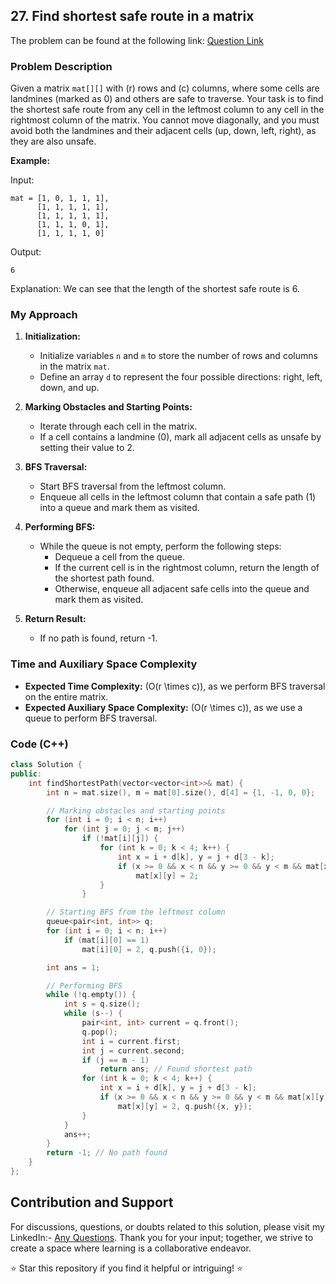 ## 27. Find shortest safe route in a matrix

The problem can be found at the following link: [Question Link](https://www.geeksforgeeks.org/problems/find-shortest-safe-route-in-a-matrix/1)

### Problem Description

Given a matrix `mat[][]` with \(r\) rows and \(c\) columns, where some cells are landmines (marked as 0) and others are safe to traverse. Your task is to find the shortest safe route from any cell in the leftmost column to any cell in the rightmost column of the matrix. You cannot move diagonally, and you must avoid both the landmines and their adjacent cells (up, down, left, right), as they are also unsafe.

**Example:**

Input:
```
mat = [1, 0, 1, 1, 1],
      [1, 1, 1, 1, 1],
      [1, 1, 1, 1, 1],
      [1, 1, 1, 0, 1],
      [1, 1, 1, 1, 0]
```
Output: 
```
6
```
Explanation: 
We can see that the length of the shortest safe route is 6.

### My Approach 

1. **Initialization:**
   - Initialize variables `n` and `m` to store the number of rows and columns in the matrix `mat`.
   - Define an array `d` to represent the four possible directions: right, left, down, and up.
   
2. **Marking Obstacles and Starting Points:**
   - Iterate through each cell in the matrix.
   - If a cell contains a landmine (0), mark all adjacent cells as unsafe by setting their value to 2.
   
3. **BFS Traversal:**
   - Start BFS traversal from the leftmost column.
   - Enqueue all cells in the leftmost column that contain a safe path (1) into a queue and mark them as visited.
   
4. **Performing BFS:**
   - While the queue is not empty, perform the following steps:
     - Dequeue a cell from the queue.
     - If the current cell is in the rightmost column, return the length of the shortest path found.
     - Otherwise, enqueue all adjacent safe cells into the queue and mark them as visited.
   
5. **Return Result:**
   - If no path is found, return -1.

### Time and Auxiliary Space Complexity

- **Expected Time Complexity:** \(O(r \times c)\), as we perform BFS traversal on the entire matrix.
- **Expected Auxiliary Space Complexity:** \(O(r \times c)\), as we use a queue to perform BFS traversal.

### Code (C++)

```cpp
class Solution {
public:
    int findShortestPath(vector<vector<int>>& mat) {
        int n = mat.size(), m = mat[0].size(), d[4] = {1, -1, 0, 0};

        // Marking obstacles and starting points
        for (int i = 0; i < n; i++)
            for (int j = 0; j < m; j++)
                if (!mat[i][j]) {
                    for (int k = 0; k < 4; k++) {
                        int x = i + d[k], y = j + d[3 - k];
                        if (x >= 0 && x < n && y >= 0 && y < m && mat[x][y] == 1)
                            mat[x][y] = 2;
                    }
                }

        // Starting BFS from the leftmost column
        queue<pair<int, int>> q;
        for (int i = 0; i < n; i++)
            if (mat[i][0] == 1)
                mat[i][0] = 2, q.push({i, 0});

        int ans = 1;

        // Performing BFS
        while (!q.empty()) {
            int s = q.size();
            while (s--) {
                pair<int, int> current = q.front();
                q.pop();
                int i = current.first;
                int j = current.second;
                if (j == m - 1)
                    return ans; // Found shortest path
                for (int k = 0; k < 4; k++) {
                    int x = i + d[k], y = j + d[3 - k];
                    if (x >= 0 && x < n && y >= 0 && y < m && mat[x][y] == 1)
                        mat[x][y] = 2, q.push({x, y});
                }
            }
            ans++;
        }
        return -1; // No path found
    }
};
```

## Contribution and Support

For discussions, questions, or doubts related to this solution, please visit my LinkedIn:- [Any Questions](https://www.linkedin.com/in/het-patel-8b110525a/). 
Thank you for your input; together, we strive to create a space where learning is a collaborative endeavor.

⭐ Star this repository if you find it helpful or intriguing! ⭐
